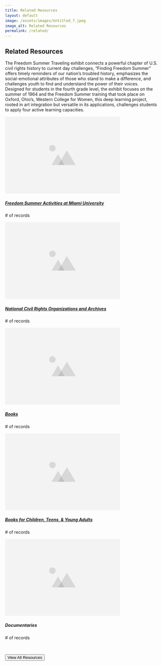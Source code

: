 ```yaml
---
title: Related Resources
layout: default
image: /assets/images/Untitled_7.jpeg
image_alt: Related Resources
permalink: /related/
---
```

## Related Resources

The Freedom Summer Traveling exhibit connects a powerful chapter of
U.S. civil rights history to current day challenges, “Finding Freedom Summer”
offers timely reminders of our nation’s troubled history, emphasizes the
social-emotional attributes of those who stand to make a difference, and
challenges youth to find and understand the power of their voices. Designed for
students in the fourth grade level, the exhibit focuses on the summer of 1964
and the Freedom Summer training that took place on Oxford, Ohio’s, Western
College for Women, this deep learning project, rooted in art integration but
versatile in its applications, challenges students to apply four active learning
capacities.

<div class="container-fluid">
  <!-- Upper Row -->
  <div class="row">
    <div class="col">
      <!-- Card 1 -->
      <div class="card width-100 border-0 mb-2 bg-transparent">
        <img src="/assets/images/placeholder.png" class="card-img-top" alt="..." />
        <div class="card-body">
          <h5 class="card-title">
            <a href="./activities">
              Freedom Summer Activities at Miami University</a>
          </h5>
          <p class="card-text"># of records</p>
        </div>
      </div>
    </div>
    <div class="col">
      <!-- Card 2 -->
      <div class="card width-100 border-0 mb-2 bg-transparent">
        <img src="/assets/images/placeholder.png" class="card-img-top" alt="..." />
        <div class="card-body">
          <h5 class="card-title">
            <a href="./organizations-archives/">
              National Civil Rights Organizations and Archives</a>
          </h5>
          <p class="card-text"># of records</p>
        </div>
      </div>
    </div>
  </div>
  <!-- Under Row -->
  <div class="row">
    <div class="col">
      <!-- Card 1 -->
      <div class="card width-100 border-0 mb-2 bg-transparent">
        <img src="/assets/images/placeholder.png" class="card-img-top" alt="..." />
        <div class="card-body">
          <h5 class="card-title"><a href="./books"> Books</a></h5>
          <p class="card-text"># of records</p>
        </div>
      </div>
    </div>
    <!-- Card 2 -->
    <div class="col">
      <div class="card width-100 border-0 mb-2 bg-transparent">
        <img src="/assets/images/placeholder.png" class="card-img-top" alt="..." />
        <div class="card-body">
          <h5 class="card-title">
            <a href="./books-by-age">
              Books for Children, Teens, & Young Adults</a>
          </h5>
          <p class="card-text"># of records</p>
        </div>
      </div>
    </div>
    <!-- Card 3 -->
    <div class="col">
      <div class="card width-100 border-0 mb-2 bg-transparent">
        <img src="/assets/images/placeholder.png" class="card-img-top" alt="..." />
        <div class="card-body">
          <h5 class="card-title">Documentaries</h5>
          <p class="card-text"># of records</p>
        </div>
      </div>
    </div>
  </div>
</div>

<div class="container --bs-bg-opacity" style="padding-top: 2rem">
  <div class="col-md-12 text-center">
    <button type="button" class="btn btn-dark">View All Resources</button>
  </div>
</div>